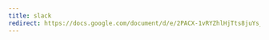 ```yaml
---
title: slack
redirect: https://docs.google.com/document/d/e/2PACX-1vRYZhlHjTts8juYs_FMWOAxc2-YrcgDnLNxpniWcpLVYDfVFvWAmaUga26WiyHrBQmkhxD_O3fugzwD/pub
---
```

